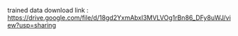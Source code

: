 trained data download link : https://drive.google.com/file/d/18gd2YxmAbxl3MVLVOg1rBn86_DFy8uWJ/view?usp=sharing
